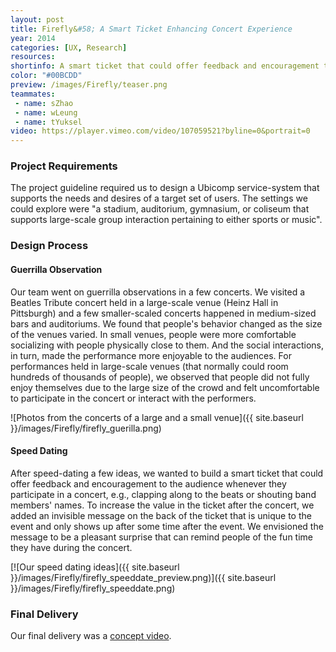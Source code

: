 ```yaml
---
layout: post
title: Firefly&#58; A Smart Ticket Enhancing Concert Experience
year: 2014
categories: [UX, Research]
resources:
shortinfo: A smart ticket that could offer feedback and encouragement to the audience whenever they participate in a concert.
color: "#00BCDD"
preview: /images/Firefly/teaser.png
teammates:
 - name: sZhao
 - name: wLeung
 - name: tYuksel
video: https://player.vimeo.com/video/107059521?byline=0&portrait=0
---
```


### Project Requirements
The project guideline required us to design a Ubicomp service-system that supports the needs and desires of a target set of users. The settings we could explore were "a stadium, auditorium, gymnasium, or coliseum that supports large-scale group interaction pertaining to either sports or music".

### Design Process

#### Guerrilla Observation
Our team went on guerrilla observations in a few concerts. We visited a Beatles Tribute concert held in a large-scale venue (Heinz Hall in Pittsburgh) and a few smaller-scaled concerts happened in medium-sized bars and auditoriums. We found that people's behavior changed as the size of the venues varied. In small venues, people were more comfortable socializing with people physically close to them. And the social interactions, in turn, made the performance more enjoyable to the audiences. For performances held in large-scale venues (that normally could room hundreds of thousands of people), we observed that people did not fully enjoy themselves due to the large size of the crowd and felt uncomfortable to participate in the concert or interact with the performers.

![Photos from the concerts of a large and a small venue]({{ site.baseurl }}/images/Firefly/firefly_guerilla.png)

#### Speed Dating
After speed-dating a few ideas, we wanted to build a smart ticket that could offer feedback and encouragement to the audience whenever they participate in a concert, e.g., clapping along to the beats or shouting band members' names. To increase the value in the ticket after the concert, we added an invisible message on the back of the ticket that is unique to the event and only shows up after some time after the event. We envisioned the message to be a pleasant surprise that can remind people of the fun time they have during the concert.

[![Our speed dating ideas]({{ site.baseurl }}/images/Firefly/firefly_speeddate_preview.png)]({{ site.baseurl }}/images/Firefly/firefly_speeddate.png)

### Final Delivery
Our final delivery was a [concept video](https://player.vimeo.com/video/107059521).
